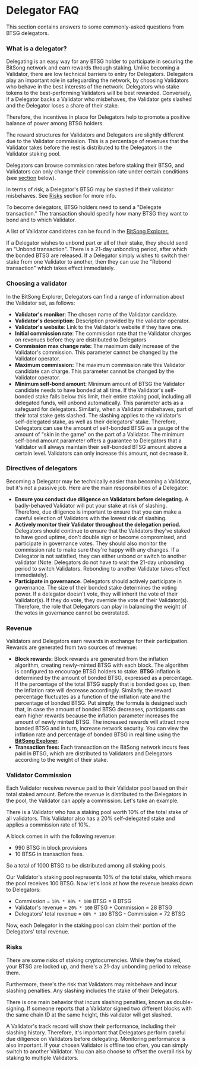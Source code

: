 # Delegator FAQ

This section contains answers to some commonly-asked questions from BTSG delegators.&#x20;

### What is a delegator? <a href="#what-is-a-delegator" id="what-is-a-delegator"></a>

Delegating is an easy way for any BTSG holder to participate in securing the BitSong network and earn rewards through staking. Unlike becoming a Validator, there are low technical barriers to entry for Delegators. Delegators play an important role in safeguarding the network, by choosing Validators who behave in the best interests of the network. Delegators who stake tokens to the best-performing Validators will be best rewarded. Conversely, if a Delegator backs a Validator who misbehaves, the Validator gets slashed and the Delegator loses a share of their stake.&#x20;

Therefore, the incentives in place for Delegators help to promote a positive balance of power among BTSG holders.&#x20;

The reward structures for Validators and Delegators are slightly different due to the Validator commission. This is a percentage of revenues that the Validator takes before the rest is distributed to the Delegators in the Validator staking pool.&#x20;

Delegators can browse commission rates before staking their BTSG, and Validators can only change their commission rate under certain conditions (see [section](delegator-faq.md#choosing-a-validator) below).&#x20;

In terms of risk, a Delegator's BTSG may be slashed if their validator misbehaves. See [Risks](delegator-faq.md#risks) section for more info.

To become delegators, BTSG holders need to send a "Delegate transaction." The transaction should specify how many BTSG they want to bond and to which Validator.&#x20;

A list of Validator candidates can be found in the [BitSong Explorer.](https://explorebitsong.com/validators)&#x20;

If a Delegator wishes to unbond part or all of their stake, they should send an "Unbond transaction". There is a 21-day unbonding period, after which the bonded BTSG are released. If a Delegator simply wishes to switch their stake from one Validator to another, then they can use the "Rebond transaction" which takes effect immediately.&#x20;

### Choosing a validator <a href="#choosing-a-validator" id="choosing-a-validator"></a>

In the BitSong Explorer, Delegators can find a range of information about the Validator set, as follows:&#x20;

* **Validator's moniker**: The chosen name of the Validator candidate.
* **Validator's description**: Description provided by the validator operator.
* **Validator's website**: Link to the Validator's website if they have one.
* **Initial commission rate**: The commission rate that the Validator charges on revenues before they are distributed to Delegators&#x20;
* **Commission max change rate:** The maximum daily increase of the Validator's commission. This parameter cannot be changed by the Validator operator.
* **Maximum commission:** The maximum commission rate this Validator candidate can charge. This parameter cannot be changed by the Validator operator.
* **Minimum self-bond amount**: Minimum amount of BTSG the Validator candidate needs to have bonded at all time. If the Validator's self-bonded stake falls below this limit, their entire staking pool, including all delegated funds, will unbond automatically. This parameter acts as a safeguard for delegators. Similarly, when a Validator misbehaves, part of their total stake gets slashed. The slashing applies to the validator's self-delegated stake, as well as their delegators' stake. Therefore, Delegators can use the amount of self-bonded BTSG as a gauge of the amount of "skin in the game" on the part of a Validator. The minimum self-bond amount parameter offers a guarantee to Delegators that a Validator will always maintain their self-bonded BTSG amount above a certain level. Validators can only increase this amount, not decrease it.

### Directives of delegators <a href="#directives-of-delegators" id="directives-of-delegators"></a>

Becoming a Delegator may be technically easier than becoming a Validator, but it's not a passive job. Here are the main responsibilities of a Delegator:

* **Ensure you conduct due diligence on Validators before delegating.** A badly-behaved Validator will put your stake at risk of slashing. Therefore, due diligence is important to ensure that you can make a careful selection of Validators with the lowest risk of slashing.&#x20;
* **Actively monitor their Validator throughout the delegation period.** Delegators should continue to ensure that the Validators they've staked to have good uptime, don't double sign or become compromised, and participate in governance votes. They should also monitor the commission rate to make sure they're happy with any changes. If a Delegator is not satisfied, they can either unbond or switch to another validator (Note: Delegators do not have to wait the 21-day unbonding period to switch Validators. Rebonding to another Validator takes effect immediately).
* **Participate in governance.** Delegators should actively participate in governance. The size of their bonded stake determines the voting power. If a delegator doesn't vote, they will inherit the vote of their Validator(s). If they do vote, they override the vote of their Validator(s). Therefore, the role that Delegators can play in balancing the weight of the votes in governance cannot be overstated.&#x20;

### Revenue <a href="#revenue" id="revenue"></a>

Validators and Delegators earn rewards in exchange for their participation. Rewards are generated from two sources of revenue:

* **Block rewards:** Block rewards are generated from the inflation algorithm, creating newly-minted BTSG with each block. The algorithm is configured to encourage BTSG holders to stake. **BTSG** inflation is determined by the amount of bonded BTSG, expressed as a percentage. If the percentage of the total BTSG supply that is bonded goes up, then the inflation rate will decrease accordingly. Similarly, the reward percentage fluctuates as a function of the inflation rate and the percentage of bonded BTSG. Put simply, the formula is designed such that, in case the amount of bonded BTSG decreases, participants can earn higher rewards because the inflation parameter increases the amount of newly minted BTSG. The increased rewards will attract more bonded BTSG and in turn, increase network security. You can view the inflation rate and percentage of bonded BTSG in real time using the [**BitSong Explorer**](https://bitsong.bigdipper.live).
* **Transaction fees:** Each transaction on the BitSong network incurs fees paid in BTSG, which are distributed to Validators and Delegators according to the weight of their stake.&#x20;

### Validator Commission <a href="#validator-commission" id="validator-commission"></a>

Each Validator receives revenue paid to their Validator pool based on their total staked amount. Before the revenue is distributed to the Delegators in the pool, the Validator can apply a commission. Let's take an example.

There is a Validator who has a staking pool worth 10% of the total stake of all validators. This Validator also has a 20% self-delegated stake and applies a commission rate of 10%.&#x20;

A block comes in with the following revenue:

* 990 BTSG in block provisions
* 10 BTSG in transaction fees.

So a total of 1000 BTSG to be distributed among all staking pools.

Our Validator's staking pool represents 10% of the total stake, which means the pool receives 100 BTSG. Now let's look at how the revenue breaks down to Delegators:

* Commission = `10% * 80% * 100` BTSG = 8 BTSG
* Validator's revenue = `20% * 100` BTSG + Commission = 28 BTSG
* Delegators' total revenue = `80% * 100` BTSG - Commission = 72 BTSG

Now, each Delegator in the staking pool can claim their portion of the Delegators' total revenue.

### Risks <a href="#risks" id="risks"></a>

There are some risks of staking cryptocurrencies. While they're staked, your BTSG are locked up, and there's a 21-day unbonding period to release them.&#x20;

Furthermore, there's the risk that Validators may misbehave and incur slashing penalties. Any slashing includes the stake of their Delegators.

There is one main behavior that incurs slashing penalties, known as double-signing. If someone reports that a Validator signed two different blocks with the same chain ID at the same height, this validator will get slashed.

A Validator's track record will show their performance, including their slashing history. Therefore, it's important that Delegators perform careful due diligence on Validators before delegating. Monitoring performance is also important. If your chosen Validator is offline too often, you can simply switch to another Validator. You can also choose to offset the overall risk by staking to multiple Validators.&#x20;
